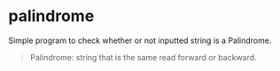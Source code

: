 # palindrome

Simple program to check whether or not inputted string is a Palindrome.

> Palindrome: string that is the same read forward or backward.
